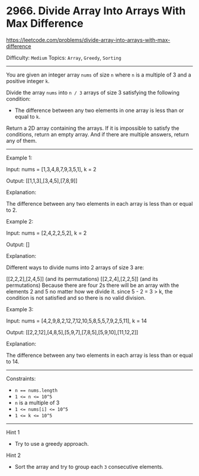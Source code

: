 # 2966. Divide Array Into Arrays With Max Difference

https://leetcode.com/problems/divide-array-into-arrays-with-max-difference

Difficulty: `Medium`
Topics: `Array`, `Greedy`, `Sorting`

---

You are given an integer array `nums` of size `n` where `n` is a multiple of 3 and a positive integer `k`.

Divide the array `nums` into `n / 3` arrays of size 3 satisfying the following condition:

- The difference between any two elements in one array is less than or equal to `k`.

Return a 2D array containing the arrays. If it is impossible to satisfy the conditions, return an empty array. And if there are multiple answers, return any of them.

---

Example 1:

Input: nums = [1,3,4,8,7,9,3,5,1], k = 2

Output: \[[1,1,3],[3,4,5],[7,8,9]]

Explanation:

The difference between any two elements in each array is less than or equal to 2.

Example 2:

Input: nums = [2,4,2,2,5,2], k = 2

Output: []

Explanation:

Different ways to divide nums into 2 arrays of size 3 are:

\[[2,2,2],[2,4,5]] (and its permutations)
\[[2,2,4],[2,2,5]] (and its permutations)
Because there are four 2s there will be an array with the elements 2 and 5 no matter how we divide it. since 5 - 2 = 3 > k, the condition is not satisfied and so there is no valid division.

Example 3:

Input: nums = [4,2,9,8,2,12,7,12,10,5,8,5,5,7,9,2,5,11], k = 14

Output: \[[2,2,12],[4,8,5],[5,9,7],[7,8,5],[5,9,10],[11,12,2]]

Explanation:

The difference between any two elements in each array is less than or equal to 14.

---

Constraints:

- `n == nums.length`
- `1 <= n <= 10^5`
- `n` is a multiple of 3
- `1 <= nums[i] <= 10^5`
- `1 <= k <= 10^5`

---

Hint 1
- Try to use a greedy approach.

Hint 2
- Sort the array and try to group each `3` consecutive elements.